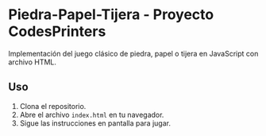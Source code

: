 # Piedra-Papel-Tijera - Proyecto CodesPrinters

Implementación del juego clásico de piedra, papel o tijera en JavaScript con archivo HTML.

## Uso

1. Clona el repositorio.
2. Abre el archivo `index.html` en tu navegador.
3. Sigue las instrucciones en pantalla para jugar.
